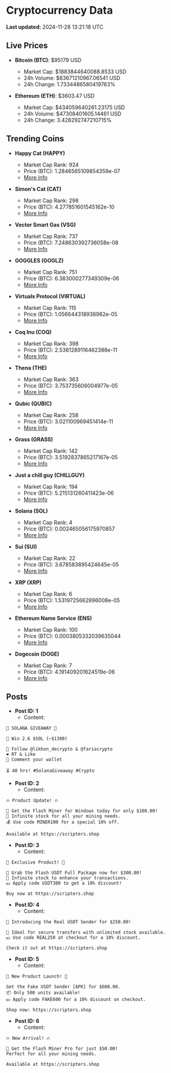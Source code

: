 # Cryptocurrency Data

**Last updated:** 2024-11-28 13:21:18 UTC

## Live Prices
- **Bitcoin (BTC)**: $95179 USD
  - Market Cap: $1883844640088.8533 USD
  - 24h Volume: $83671210967.06541 USD
  - 24h Change: 1.7334486580419763%

- **Ethereum (ETH)**: $3603.47 USD
  - Market Cap: $434059640261.23175 USD
  - 24h Volume: $47308401605.14461 USD
  - 24h Change: 3.428292747210715%

## Trending Coins
- **Happy Cat (HAPPY)**
  - Market Cap Rank: 924
  - Price (BTC): 1.2846565109854359e-07
  - [More Info](https://www.coingecko.com/en/coins/happycat)

- **Simon's Cat (CAT)**
  - Market Cap Rank: 298
  - Price (BTC): 4.277851601545162e-10
  - [More Info](https://www.coingecko.com/en/coins/simons-cat)

- **Vector Smart Gas (VSG)**
  - Market Cap Rank: 737
  - Price (BTC): 7.248630392736058e-08
  - [More Info](https://www.coingecko.com/en/coins/vector-smart-gas)

- **GOGGLES (GOGLZ)**
  - Market Cap Rank: 751
  - Price (BTC): 6.383000277349309e-06
  - [More Info](https://www.coingecko.com/en/coins/goggles)

- **Virtuals Protocol (VIRTUAL)**
  - Market Cap Rank: 115
  - Price (BTC): 1.056644318938982e-05
  - [More Info](https://www.coingecko.com/en/coins/virtual-protocol)

- **Coq Inu (COQ)**
  - Market Cap Rank: 398
  - Price (BTC): 2.5361289116462388e-11
  - [More Info](https://www.coingecko.com/en/coins/coq-inu)

- **Thena (THE)**
  - Market Cap Rank: 363
  - Price (BTC): 3.753735606004977e-05
  - [More Info](https://www.coingecko.com/en/coins/thena)

- **Qubic (QUBIC)**
  - Market Cap Rank: 258
  - Price (BTC): 3.021100969451414e-11
  - [More Info](https://www.coingecko.com/en/coins/qubic)

- **Grass (GRASS)**
  - Market Cap Rank: 142
  - Price (BTC): 3.5192837865217167e-05
  - [More Info](https://www.coingecko.com/en/coins/grass)

- **Just a chill guy (CHILLGUY)**
  - Market Cap Rank: 194
  - Price (BTC): 5.215131260411423e-06
  - [More Info](https://www.coingecko.com/en/coins/just-a-chill-guy)

- **Solana (SOL)**
  - Market Cap Rank: 4
  - Price (BTC): 0.002465056175970857
  - [More Info](https://www.coingecko.com/en/coins/solana)

- **Sui (SUI)**
  - Market Cap Rank: 22
  - Price (BTC): 3.678583895424645e-05
  - [More Info](https://www.coingecko.com/en/coins/sui)

- **XRP (XRP)**
  - Market Cap Rank: 6
  - Price (BTC): 1.5319725662896008e-05
  - [More Info](https://www.coingecko.com/en/coins/xrp)

- **Ethereum Name Service (ENS)**
  - Market Cap Rank: 100
  - Price (BTC): 0.0003805332039635044
  - [More Info](https://www.coingecko.com/en/coins/ethereum-name-service)

- **Dogecoin (DOGE)**
  - Market Cap Rank: 7
  - Price (BTC): 4.191409201624519e-06
  - [More Info](https://www.coingecko.com/en/coins/dogecoin)

## Posts
- **Post ID: 1**
  - Content:
```
🚀 SOLANA GIVEAWAY 🚀

🎁 Win 2.6 $SOL (~$1300)

🤝 Follow @likhon_decrypto & @fariacrypto
❤️ RT & Like
💬 Comment your wallet

⏳ 48 hrs! #SolanaGiveaway #Crypto
```

- **Post ID: 2**
  - Content:
```
🔥 Product Update! 🔥

🚀 Get the Flash Miner for Windows today for only $100.00!
🔋 Infinite stock for all your mining needs.
💰 Use code MINER100 for a special 10% off.

Available at https://scripters.shop
```

- **Post ID: 3**
  - Content:
```
🎁 Exclusive Product! 🎁

💸 Grab the Flash USDT Full Package now for $300.00!
🎉 Infinite stock to enhance your transactions.
💵 Apply code USDT300 to get a 10% discount!

Buy now at https://scripters.shop
```

- **Post ID: 4**
  - Content:
```
💎 Introducing the Real USDT Sender for $250.00!

💼 Ideal for secure transfers with unlimited stock available.
💵 Use code REAL250 at checkout for a 10% discount.

Check it out at https://scripters.shop
```

- **Post ID: 5**
  - Content:
```
🚀 New Product Launch! 🚀

Get the Fake USDT Sender [APK] for $600.00.
📦 Only 500 units available!
💵 Apply code FAKE600 for a 10% discount on checkout.

Shop now: https://scripters.shop
```

- **Post ID: 6**
  - Content:
```
🔥 New Arrival! 🔥

💸 Get the Flash Miner Pro for just $50.00!
Perfect for all your mining needs.

Available at https://scripters.shop
```

